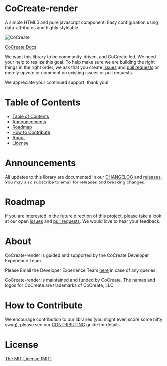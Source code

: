 # CoCreate-render
A simple HTML5 and pure javascript component. Easy configuration using data-attributes and highly styleable.

![CoCreate](https://cdn.cocreate.app/logo.png)

[CoCreate Docs](https://cocreate.app/documentation#CoCreate-render)


We want this library to be community-driven, and CoCreate led. We need your help to realize this goal. To help make sure we are building the right things in the right order, we ask that you create [issues](https://github.com/CoCreate-app/Realtime_Admin_CRM_and_CMS/issues) and [pull requests](https://github.com/CoCreate-app/Realtime_Admin_CRM_and_CMS/pulls) or merely upvote or comment on existing issues or pull requests.

We appreciate your continued support, thank you!

# Table of Contents

- [Table of Contents](#table-of-contents)
- [Announcements](#announcements)
- [Roadmap](#roadmap)
- [How to Contribute](#how-to-contribute)
- [About](#about)
- [License](#license)

<a name="announcements"></a>
# Announcements

All updates to this library are documented in our [CHANGELOG](https://github.com/CoCreate-app/CoCreate-render/blob/master/CHANGELOG.md) and [releases](https://github.com/CoCreate-app/CoCreate-render/releases). You may also subscribe to email for releases and breaking changes. 

<a name="roadmap"></a>
# Roadmap

If you are interested in the future direction of this project, please take a look at our open [issues](https://github.com/CoCreate-app/CoCreate-render/issues) and [pull requests](https://github.com/CoCreate-app/CoCreate-render/pulls). We would love to hear your feedback.


<a name="about"></a>
# About

CoCreate-render is guided and supported by the CoCreate Developer Experience Team.

Please Email the Developer Experience Team [here](mailto:develop@cocreate.app) in case of any queries.

CoCreate-render is maintained and funded by CoCreate. The names and logos for CoCreate are trademarks of CoCreate, LLC.

<a name="contribute"></a>
# How to Contribute

We encourage contribution to our libraries (you might even score some nifty swag), please see our [CONTRIBUTING](https://github.com/CoCreate-app/CoCreate-render/blob/master/CONTRIBUTING.md) guide for details.

# License
[The MIT License (MIT)](https://github.com/CoCreate-app/CoCreate-render/blob/master/LICENSE)
